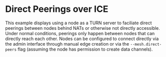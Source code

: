 # Direct Peerings over ICE

This example displays using a node as a TURN server to faciliate direct peerings between nodes behind NATs or otherwise not directly accessible.
Under normal conditions, peerings only happen between nodes that can directly reach each other.
Nodes can be configured to connect directly via the admin interface through manual edge creation or via the `--mesh.direct-peers` flag (assuming the node has permission to create data channels).
